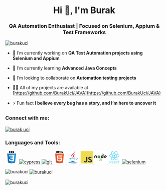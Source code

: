 <h1 align="center">Hi 👋, I'm Burak</h1>
<h3 align="center">QA Automation Enthusiast | Focused on Selenium, Appium & Test Frameworks</h3>

<p align="left"> <img src="https://komarev.com/ghpvc/?username=burakuci&label=Profile%20views&color=0e75b6&style=flat" alt="burakuci" /> </p>

- 🔭 I’m currently working on **QA Test Automation projects using Selenium and Appium**

- 🌱 I’m currently learning **Advanced Java Concepts**

- 👯 I’m looking to collaborate on **Automation testing projects**

- 👨‍💻 All of my projects are available at [https://github.com/BurakUci/JAVA](https://github.com/BurakUci/JAVA)

- ⚡ Fun fact **I believe every bug has a story, and I’m here to uncover it**

<h3 align="left">Connect with me:</h3>
<p align="left">
<a href="https://linkedin.com/in/burak uci" target="blank"><img align="center" src="https://raw.githubusercontent.com/rahuldkjain/github-profile-readme-generator/master/src/images/icons/Social/linked-in-alt.svg" alt="burak uci" height="30" width="40" /></a>
</p>

<h3 align="left">Languages and Tools:</h3>
<p align="left"> <a href="https://www.w3schools.com/css/" target="_blank" rel="noreferrer"> <img src="https://raw.githubusercontent.com/devicons/devicon/master/icons/css3/css3-original-wordmark.svg" alt="css3" width="40" height="40"/> </a> <a href="https://www.cypress.io" target="_blank" rel="noreferrer"> <img src="https://raw.githubusercontent.com/simple-icons/simple-icons/6e46ec1fc23b60c8fd0d2f2ff46db82e16dbd75f/icons/cypress.svg" alt="cypress" width="40" height="40"/> </a> <a href="https://git-scm.com/" target="_blank" rel="noreferrer"> <img src="https://www.vectorlogo.zone/logos/git-scm/git-scm-icon.svg" alt="git" width="40" height="40"/> </a> <a href="https://www.w3.org/html/" target="_blank" rel="noreferrer"> <img src="https://raw.githubusercontent.com/devicons/devicon/master/icons/html5/html5-original-wordmark.svg" alt="html5" width="40" height="40"/> </a> <a href="https://www.java.com" target="_blank" rel="noreferrer"> <img src="https://raw.githubusercontent.com/devicons/devicon/master/icons/java/java-original.svg" alt="java" width="40" height="40"/> </a> <a href="https://developer.mozilla.org/en-US/docs/Web/JavaScript" target="_blank" rel="noreferrer"> <img src="https://raw.githubusercontent.com/devicons/devicon/master/icons/javascript/javascript-original.svg" alt="javascript" width="40" height="40"/> </a> <a href="https://nodejs.org" target="_blank" rel="noreferrer"> <img src="https://raw.githubusercontent.com/devicons/devicon/master/icons/nodejs/nodejs-original-wordmark.svg" alt="nodejs" width="40" height="40"/> </a> <a href="https://reactjs.org/" target="_blank" rel="noreferrer"> <img src="https://raw.githubusercontent.com/devicons/devicon/master/icons/react/react-original-wordmark.svg" alt="react" width="40" height="40"/> </a> <a href="https://www.selenium.dev" target="_blank" rel="noreferrer"> <img src="https://raw.githubusercontent.com/detain/svg-logos/780f25886640cef088af994181646db2f6b1a3f8/svg/selenium-logo.svg" alt="selenium" width="40" height="40"/> </a> </p>

<p><img align="left" src="https://github-readme-stats.vercel.app/api/top-langs?username=burakuci&show_icons=true&locale=en&layout=compact" alt="burakuci" /></p>

<p>&nbsp;<img align="center" src="https://github-readme-stats.vercel.app/api?username=burakuci&show_icons=true&locale=en" alt="burakuci" /></p>

<p><img align="center" src="https://github-readme-streak-stats.herokuapp.com/?user=burakuci&" alt="burakuci" /></p>
